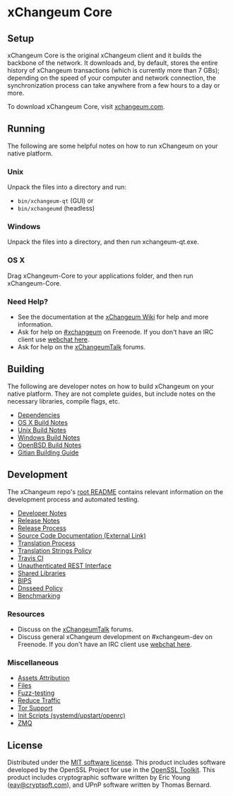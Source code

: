 xChangeum Core
=============

Setup
---------------------
xChangeum Core is the original xChangeum client and it builds the backbone of the network. It downloads and, by default, stores the entire history of xChangeum transactions (which is currently more than 7 GBs); depending on the speed of your computer and network connection, the synchronization process can take anywhere from a few hours to a day or more.

To download xChangeum Core, visit [xchangeum.com](https://xchangeum.com).

Running
---------------------
The following are some helpful notes on how to run xChangeum on your native platform.

### Unix

Unpack the files into a directory and run:

- `bin/xchangeum-qt` (GUI) or
- `bin/xchangeumd` (headless)

### Windows

Unpack the files into a directory, and then run xchangeum-qt.exe.

### OS X

Drag xChangeum-Core to your applications folder, and then run xChangeum-Core.

### Need Help?

* See the documentation at the [xChangeum Wiki](https://xchangeum.info/)
for help and more information.
* Ask for help on [#xchangeum](http://webchat.freenode.net?channels=xchangeum) on Freenode. If you don't have an IRC client use [webchat here](http://webchat.freenode.net?channels=xchangeum).
* Ask for help on the [xChangeumTalk](https://xchangeumtalk.io/) forums.

Building
---------------------
The following are developer notes on how to build xChangeum on your native platform. They are not complete guides, but include notes on the necessary libraries, compile flags, etc.

- [Dependencies](dependencies.md)
- [OS X Build Notes](build-osx.md)
- [Unix Build Notes](build-unix.md)
- [Windows Build Notes](build-windows.md)
- [OpenBSD Build Notes](build-openbsd.md)
- [Gitian Building Guide](gitian-building.md)

Development
---------------------
The xChangeum repo's [root README](/README.md) contains relevant information on the development process and automated testing.

- [Developer Notes](developer-notes.md)
- [Release Notes](release-notes.md)
- [Release Process](release-process.md)
- [Source Code Documentation (External Link)](https://dev.visucore.com/xchangeum/doxygen/)
- [Translation Process](translation_process.md)
- [Translation Strings Policy](translation_strings_policy.md)
- [Travis CI](travis-ci.md)
- [Unauthenticated REST Interface](REST-interface.md)
- [Shared Libraries](shared-libraries.md)
- [BIPS](bips.md)
- [Dnsseed Policy](dnsseed-policy.md)
- [Benchmarking](benchmarking.md)

### Resources
* Discuss on the [xChangeumTalk](https://xchangeumtalk.io/) forums.
* Discuss general xChangeum development on #xchangeum-dev on Freenode. If you don't have an IRC client use [webchat here](http://webchat.freenode.net/?channels=xchangeum-dev).

### Miscellaneous
- [Assets Attribution](assets-attribution.md)
- [Files](files.md)
- [Fuzz-testing](fuzzing.md)
- [Reduce Traffic](reduce-traffic.md)
- [Tor Support](tor.md)
- [Init Scripts (systemd/upstart/openrc)](init.md)
- [ZMQ](zmq.md)

License
---------------------
Distributed under the [MIT software license](/COPYING).
This product includes software developed by the OpenSSL Project for use in the [OpenSSL Toolkit](https://www.openssl.org/). This product includes
cryptographic software written by Eric Young ([eay@cryptsoft.com](mailto:eay@cryptsoft.com)), and UPnP software written by Thomas Bernard.
